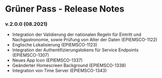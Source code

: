 # Grüner Pass - Release Notes

### v.2.0.0 (08.2021)

- Integration der Validierung der nationalen Regeln für Eintritt und Nachgastronomie, sowie Prüfung von Alter der Daten (EPIEMSCO-1122)
- Englische Lokalisierung (EPIEMSCO-1123)
- Integration der Authentifizierungstokens für Service Endpoints (EPIEMSCO-1307)
- Neues App Icon (EPIEMSCO-1337)
- Geänderter Homescreen Background (EPIEMSCO-1338)
- Integration von Time Server (EPIEMSCO-1343)
